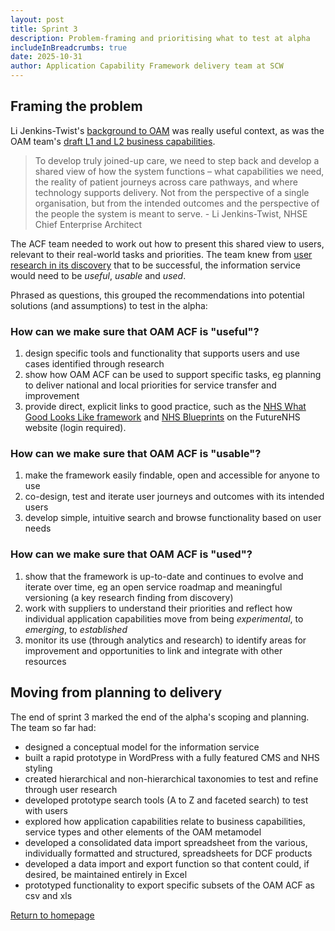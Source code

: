 ```yaml
---
layout: post
title: Sprint 3
description: Problem-framing and prioritising what to test at alpha
includeInBreadcrumbs: true
date: 2025-10-31
author: Application Capability Framework delivery team at SCW
---
```


## Framing the problem

Li Jenkins-Twist's [background to OAM](https://www.linkedin.com/pulse/making-sense-system-describing-health-care-england-li-jenkins-twist-xpkwe/) was really useful context, as was the OAM team's [draft L1 and L2 business capabilities](https://www.linkedin.com/posts/li-jenkins-twist-40b215176_letstalkarchitecture-activity-7323282611827580928-kbEX/).

> To develop truly joined-up care, we need to step back and develop a shared view of how the system functions – what capabilities we need, the reality of patient journeys across care pathways, and where technology supports delivery. Not from the perspective of a single organisation, but from the intended outcomes and the perspective of the people the system is meant to serve. - Li Jenkins-Twist, NHSE Chief Enterprise Architect

The ACF team needed to work out how to present this shared view to users, relevant to their real-world tasks and priorities. The team knew from [user research in its discovery](/discovery/) that to be successful, the information service would need to be *useful*, *usable* and *used*. 

Phrased as questions, this grouped the recommendations into potential solutions (and assumptions) to test in the alpha:

### How can we make sure that OAM ACF is "useful"? 

1. design specific tools and functionality that supports users and use cases identified through research
2. show how OAM ACF can be used to support specific tasks, eg planning to deliver national and local priorities for service transfer and improvement
3. provide direct, explicit links to good practice, such as the [NHS What Good Looks Like framework](https://transform.england.nhs.uk/digitise-connect-transform/what-good-looks-like/what-good-looks-like-publication/) and [NHS Blueprints](https://future.nhs.uk/GDEcommunity/groupHome) on the FutureNHS website (login required).

### How can we make sure that OAM ACF is "usable"?

1. make the framework easily findable, open and accessible for anyone to use
2. co-design, test and iterate user journeys and outcomes with its intended users
3. develop simple, intuitive search and browse functionality based on user needs

### How can we make sure that OAM ACF is "used"?

1. show that the framework is up-to-date and continues to evolve and iterate over time, eg an open service roadmap and meaningful versioning (a key research finding from discovery)
2. work with suppliers to understand their priorities and reflect how individual application capabilities move from being *experimental*, to *emerging*, to *established*
3. monitor its use (through analytics and research) to identify areas for improvement and opportunities to link and integrate with other resources

## Moving from planning to delivery

The end of sprint 3 marked the end of the alpha's scoping and planning. The team so far had:

* designed a conceptual model for the information service
* built a rapid prototype in WordPress with a fully featured CMS and NHS styling
* created hierarchical and non-hierarchical taxonomies to test and refine through user research
* developed prototype search tools (A to Z and faceted search) to test with users
* explored how application capabilities relate to business capabilities, service types and other elements of the OAM metamodel
* developed a consolidated data import spreadsheet from the various, individually formatted and structured, spreadsheets for DCF products
* developed a data import and export function so that content could, if desired, be maintained entirely in Excel
* prototyped functionality to export specific subsets of the OAM ACF as csv and xls

[Return to homepage](/)
